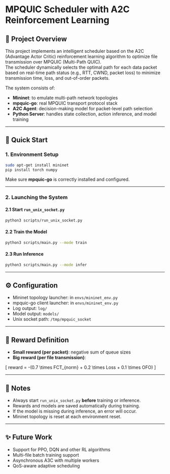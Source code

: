 # MPQUIC Scheduler with A2C Reinforcement Learning

## 📖 Project Overview

This project implements an intelligent scheduler based on the A2C (Advantage Actor Critic) reinforcement learning algorithm to optimize file transmission over MPQUIC (Multi-Path QUIC).  
The scheduler dynamically selects the optimal path for each data packet based on real-time path status (e.g., RTT, CWND, packet loss) to minimize transmission time, loss, and out-of-order packets.

The system consists of:
- **Mininet**: to emulate multi-path network topologies
- **mpquic-go**: real MPQUIC transport protocol stack
- **A2C Agent**: decision-making model for packet-level path selection
- **Python Server**: handles state collection, action inference, and model training

---

## 🚀 Quick Start

### 1. Environment Setup

```bash
sudo apt-get install mininet
pip install torch numpy
```

Make sure **mpquic-go** is correctly installed and configured.

---

### 2. Launching the System

#### 2.1 Start `run_unix_socket.py`
```bash
python3 scripts/run_unix_socket.py
```

#### 2.2 Train the Model
```bash
python3 scripts/main.py --mode train
```

#### 2.3 Run Inference
```bash
python3 scripts/main.py --mode infer
```

---

## ⚙️ Configuration

- Mininet topology launcher: in `envs/mininet_env.py`
- mpquic-go client launcher: in `envs/mininet_env.py`
- Log output: `log/`
- Model output: `models/`
- Unix socket path: `/tmp/mpquic_socket`

---

## 🎯 Reward Definition

- **Small reward (per packet)**: negative sum of queue sizes
- **Big reward (per file transmission)**:

\[
reward = -(0.7 \times FCT_{norm} + 0.2 \times Loss + 0.1 \times OFO)
\]

---

## 📌 Notes

- Always start `run_unix_socket.py` **before** training or inference.
- Rewards and models are saved automatically during training.
- If the model is missing during inference, an error will occur.
- Mininet topology is reset at each environment reset.

---

## ✨ Future Work

- Support for PPO, DQN and other RL algorithms
- Multi-file batch training support
- Asynchronous A3C with multiple workers
- QoS-aware adaptive scheduling
